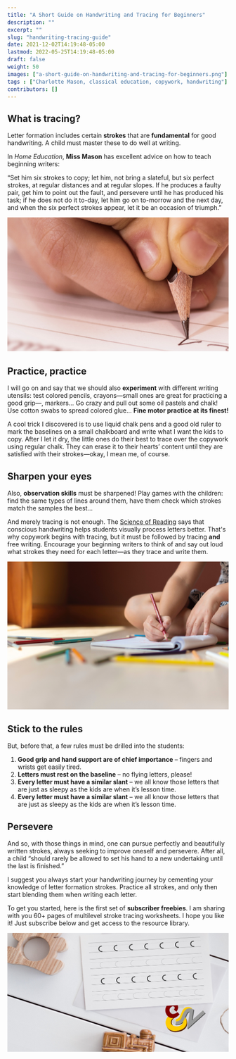 ```yaml
---
title: "A Short Guide on Handwriting and Tracing for Beginners"
description: ""
excerpt: ""
slug: "handwriting-tracing-guide"
date: 2021-12-02T14:19:48-05:00
lastmod: 2022-05-25T14:19:48-05:00
draft: false
weight: 50
images: ["a-short-guide-on-handwriting-and-tracing-for-beginners.png"]
tags : ["Charlotte Mason, classical education, copywork, handwriting"]
contributors: []
---
```


## What is tracing?

Letter formation includes certain **strokes** that are **fundamental** for good handwriting. A child must master these to do well at writing.

In *Home Education*, **Miss Mason** has excellent advice on how to teach beginning writers:

<p class="hljs">“Set him six strokes to copy; let him, not bring a slateful, but six perfect strokes, at regular distances and at regular slopes. If he produces a faulty pair, get him to point out the fault, and persevere until he has produced his task; if he does not do it to-day, let him go on to-morrow and the next day, and when the six perfect strokes appear, let it be an occasion of triumph.”</p>

![Close-up of a hand while practicing handwriting.](hand_pencil.jpg)

## Practice, practice

I will go on and say that we should also **experiment** with different writing utensils: test colored pencils, crayons⁠—small ones are great for practicing a good grip⁠—, markers… Go crazy and pull out some oil pastels and chalk! Use cotton swabs to spread colored glue… **Fine motor practice at its finest!**

A cool trick I discovered is to use liquid chalk pens and a good old ruler to mark the baselines on a small chalkboard and write what I want the kids to copy. After I let it dry, the little ones do their best to trace over the copywork using regular chalk. They can erase it to their hearts’ content until they are satisfied with their strokes—okay, I mean me, of course.

## Sharpen your eyes

Also, **observation skills** must be sharpened! Play games with the children: find the same types of lines around them, have them check which strokes match the samples the best…

And merely tracing is not enough. The [Science of Reading](#) says that conscious handwriting helps students visually process letters better. That's why copywork begins with tracing, but it must be followed by tracing **and** free writing. Encourage your beginning writers to think of and say out loud what strokes they need for each letter—as they trace and write them.

![Child practicing writing in a notebook while sitting on the floor with multiple colored pencils spread around.](pencils_writing.jpg)

## Stick to the rules

But, before that, a few rules must be drilled into the students:

1. **Good grip and hand support are of chief importance** – fingers and wrists get easily tired.
2. **Letters must rest on the baseline** – no flying letters, please!
3. **Every letter must have a similar slant** – we all know those letters that are just as sleepy as the kids are when it’s lesson time.
4. **Every letter must have a similar slant** – we all know those letters that are just as sleepy as the kids are when it’s lesson time.

## Persevere

And so, with those things in mind, one can pursue perfectly and beautifully written strokes, always seeking to improve oneself and persevere. After all, a child “should rarely be allowed to set his hand to a new undertaking until the last is finished.”

I suggest you always start your handwriting journey by cementing your knowledge of letter formation strokes. Practice all strokes, and only then start blending them when writing each letter.

To get you started, here is the first set of **subscriber freebies**. I am sharing with you 60+ pages of multilevel stroke tracing worksheets. I hope you like it! Just subscribe below and get access to the resource library.

![Constant Copy & Work copywork page on a child's table.](copywork-cover.jpg)
